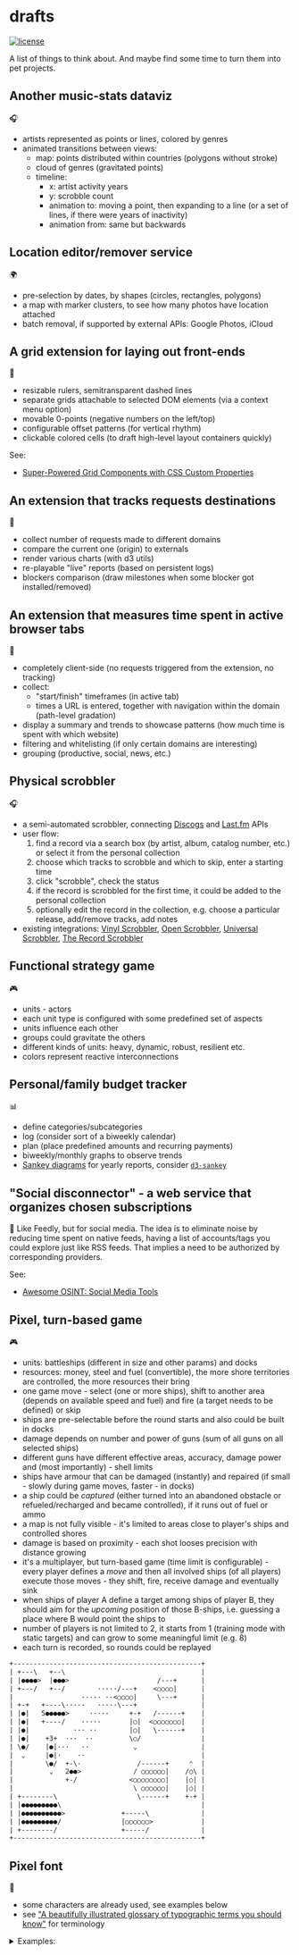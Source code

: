 # drafts
  [![license][license-image]][license-url]

A list of things to think about. And maybe find some time to turn them into pet projects.

## Another music-stats dataviz
🎧
* artists represented as points or lines, colored by genres
* animated transitions between views:
  * map: points distributed within countries (polygons without stroke)
  * cloud of genres (gravitated points)
  * timeline:
    * x: artist activity years
    * y: scrobble count
    * animation to: moving a point, then expanding to a line (or a set of lines, if there were years of inactivity)
    * animation from: same but backwards

## Location editor/remover service
🌍
* pre-selection by dates, by shapes (circles, rectangles, polygons)
* a map with marker clusters, to see how many photos have location attached
* batch removal, if supported by external APIs: Google Photos, iCloud

## A grid extension for laying out front-ends
🔧
* resizable rulers, semitransparent dashed lines
* separate grids attachable to selected DOM elements (via a context menu option)
* movable 0-points (negative numbers on the left/top)
* configurable offset patterns (for vertical rhythm)
* clickable colored cells (to draft high-level layout containers quickly)

See:
* [Super-Powered Grid Components with CSS Custom Properties](https://css-tricks.com/super-power-grid-components-with-css-custom-properties)

## An extension that tracks requests destinations
🔬
* collect number of requests made to different domains
* compare the current one (origin) to externals
* render various charts (with d3 utils)
* re-playable "live" reports (based on persistent logs)
* blockers comparison (draw milestones when some blocker got installed/removed)

## An extension that measures time spent in active browser tabs
🔬
* completely client-side (no requests triggered from the extension, no tracking)
* collect:
  * "start/finish" timeframes (in active tab)
  * times a URL is entered, together with navigation within the domain (path-level gradation)
* display a summary and trends to showcase patterns (how much time is spent with which website)
* filtering and whitelisting (if only certain domains are interesting)
* grouping (productive, social, news, etc.)

## Physical scrobbler
🎧
* a semi-automated scrobbler, connecting [Discogs](https://www.discogs.com/developers#page:database,header:database-search) and [Last.fm](https://www.last.fm/api/scrobbling) APIs
* user flow:
  1. find a record via a search box (by artist, album, catalog number, etc.) or select it from the personal collection
  1. choose which tracks to scrobble and which to skip, enter a starting time
  1. click "scrobble", check the status
  1. if the record is scrobbled for the first time, it could be added to the personal collection
  1. optionally edit the record in the collection, e.g. choose a particular release, add/remove tracks, add notes
* existing integrations: [Vinyl Scrobbler](https://vinylscrobbler.com/), [Open Scrobbler](https://github.com/elamperti/openwebscrobbler), [Universal Scrobbler](http://universalscrobbler.com/), [The Record Scrobbler](https://github.com/fptavares/scrobbler)

## Functional strategy game
🎮
* units - actors
* each unit type is configured with some predefined set of aspects
* units influence each other
* groups could gravitate the others
* different kinds of units: heavy, dynamic, robust, resilient etc.
* colors represent reactive interconnections

## Personal/family budget tracker
📊
* define categories/subcategories
* log (consider sort of a biweekly calendar)
* plan (place predefined amounts and recurring payments)
* biweekly/monthly graphs to observe trends
* [Sankey diagrams](https://s.dou.ua/storage-files/sanky3.png) for yearly reports, consider [`d3-sankey`](https://github.com/d3/d3-sankey)

## "Social disconnector" - a web service that organizes chosen subscriptions
🔭
Like Feedly, but for social media.
The idea is to eliminate noise by reducing time spent on native feeds,
having a list of accounts/tags you could explore just like RSS feeds.
That implies a need to be authorized by corresponding providers.

See:
* [Awesome OSINT: Social Media Tools](https://github.com/jivoi/awesome-osint#social-media-tools)

## Pixel, turn-based game
🎮
* units: battleships (different in size and other params) and docks
* resources: money, steel and fuel (convertible), the more shore territories are controlled, the more resources their bring
* one game move - select (one or more ships), shift to another area (depends on available speed and fuel) and fire (a target needs to be defined) or skip
* ships are pre-selectable before the round starts and also could be built in docks
* damage depends on number and power of guns (sum of all guns on all selected ships)
* different guns have different effective areas, accuracy, damage power and (most importantly) - shell limits
* ships have armour that can be damaged (instantly) and repaired (if small - slowly during game moves, faster - in docks)
* a ship could be *captured* (either turned into an abandoned obstacle or refueled/recharged and became controlled), if it runs out of fuel or ammo
* a map is not fully visible - it's limited to areas close to player's ships and controlled shores
* damage is based on proximity - each shot looses precision with distance growing
* it's a multiplayer, but turn-based game (time limit is configurable) - every player defines a *move* and then all involved ships (of all players) execute those moves - they shift, fire, receive damage and eventually sink
* when ships of player A define a target among ships of player B, they should aim for the *upcoming* position of those B-ships, i.e. guessing a place where B would point the ships to
* number of players is not limited to 2, it starts from 1 (training mode with static targets) and can grow to some meaningful limit (e.g. 8)
* each turn is recorded, so rounds could be replayed

```txt
+-----------------------------------------------+
| +---\   +--\                                  |
| |●●●●>  |●●●>                      /---+      |
| +---/   +--/        ·····/---+    <○○○○|      |
|                 ····· ··<○○○○|     \---+      |
| +-+   +----\·····   ·····\---+                |
| |●|   5●●●●●>     ·····     +-+   /------+    |
| |●|   +----/    ·····       |○|  <○○○○○○○|    |
| |●|           ··· ··        |○|   \------+    |
| |●|    +3+  ···  ··         \○/               |
| \●/    |●|···   ··           ⌄                |
|  ⌄     |●|·    ··                             |
|        \●/  +-\·              /------+     ⌃  |
|         ⌄   2●●>             / ○○○○○○|    /○\ |
|             +-/             <○○○○○○○○|    |○| |
|                              \ ○○○○○○|    |○| |
| +--------\                    \------+    +-+ |
| |●●●●●●●●●\                                   |
| |●●●●●●●●●●>              +-----\             |
| |●●●●●●●●●/               |○○○○○○>            |
| +--------/                +-----/             |
+-----------------------------------------------+
```

## Pixel font
🎨
* some characters are already used, see examples below
* see ["A beautifully illustrated glossary of typographic terms you should know"](https://www.canva.com/learn/typography-terms/) for terminology

<details>
  <summary>Examples:</summary>

  <a href="https://avatars2.githubusercontent.com/u/48298354">
    <img
      src="https://avatars2.githubusercontent.com/u/48298354"
      width="115"
      alt="Minimalistic Games"
    />
  </a>

  <a href="https://avatars1.githubusercontent.com/u/48178221">
    <img
      src="https://avatars1.githubusercontent.com/u/48178221"
      width="115"
      alt="Music Stats"
    />
  </a>

  <a href="https://avatars1.githubusercontent.com/u/24212226">
    <img
      src="https://avatars1.githubusercontent.com/u/24212226"
      width="115"
      alt="Color Moose"
    />
  </a>
</details>

[license-image]: https://img.shields.io/github/license/oleksmarkh/drafts.svg?style=flat-square
[license-url]: https://github.com/oleksmarkh/drafts/blob/master/LICENSE

